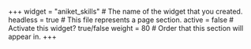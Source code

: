 +++
widget = "aniket_skills"  # The name of the widget that you created.
headless = true  # This file represents a page section.
active = false  # Activate this widget? true/false
weight = 80  # Order that this section will appear in.
+++

